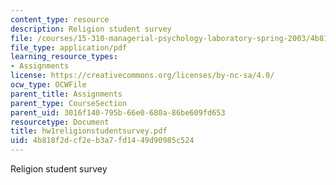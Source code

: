 ```yaml
---
content_type: resource
description: Religion student survey
file: /courses/15-310-managerial-psychology-laboratory-spring-2003/4b818f2dcf2eb3a7fd1449d90985c524_hw1religionstudentsurvey.pdf
file_type: application/pdf
learning_resource_types:
- Assignments
license: https://creativecommons.org/licenses/by-nc-sa/4.0/
ocw_type: OCWFile
parent_title: Assignments
parent_type: CourseSection
parent_uid: 3016f140-795b-66e0-680a-86be609fd653
resourcetype: Document
title: hw1religionstudentsurvey.pdf
uid: 4b818f2d-cf2e-b3a7-fd14-49d90985c524
---
```

Religion student survey